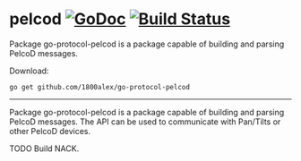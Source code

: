 # pelcod [![GoDoc](https://godoc.org/github.com/1800alex/go-protocol-pelcod?status.svg)](https://godoc.org/github.com/1800alex/go-protocol-pelcod) [![Build Status](https://travis-ci.com/1800alex/go-protocol-pelcod.png?branch=master)](https://travis-ci.com/1800alex/go-protocol-pelcod)
Package go-protocol-pelcod is a package capable of building and parsing PelcoD messages.

Download:
```shell
go get github.com/1800alex/go-protocol-pelcod
```

* * *
Package go-protocol-pelcod is a package capable of building and parsing PelcoD messages.
The API can be used to communicate with Pan/Tilts or other PelcoD devices.

TODO Build NACK.




